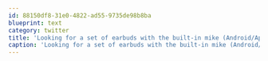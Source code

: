 ```yaml
---
id: 88150df8-31e0-4822-ad55-9735de98b8ba
blueprint: text
category: twitter
title: 'Looking for a set of earbuds with the built-in mike (Android/Apple)? Anyone got a pair?'
caption: 'Looking for a set of earbuds with the built-in mike (Android/Apple)? Anyone got a pair?'
---
```

